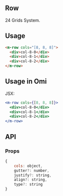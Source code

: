 ## Row

24 Grids System.

## Usage

```html
<m-row cols="[8, 8, 8]">
  <div>col-8-0</div>
  <div>col-8-1</div>
  <div>col-8-2</div>
</m-row>
```

## Usage in Omi

JSX:

```jsx
<m-row cols={[8, 8, 8]}>
  <div>col-8-0</div>
  <div>col-8-1</div>
  <div>col-8-2</div>
</m-row>
```

## API

### Props

```jsx
{
	cols: object,
	gutter?: number,
	justify?: string,
	align?: string,
	type?: string
}
```